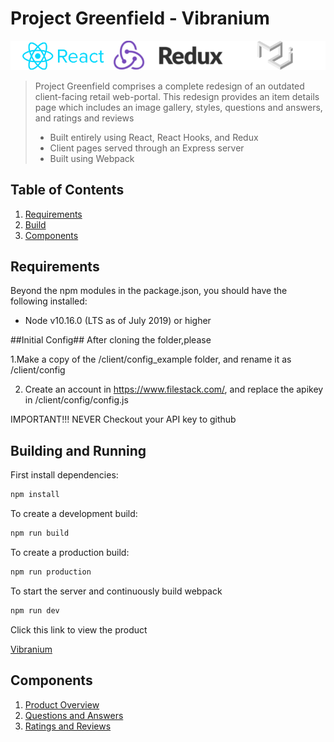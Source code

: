 # Project Greenfield - Vibranium

![Main Page](documentation/Logos.png)

> Project Greenfield comprises a complete redesign of an outdated client-facing retail web-portal. This redesign provides an item details page which includes an image gallery, styles, questions and answers, and ratings and reviews
>
> - Built entirely using React, React Hooks, and Redux
> - Client pages served through an Express server
> - Built using Webpack

## Table of Contents

1. [Requirements](#Requirements)
2. [Build](#Building-and-Running)
3. [Components](#Components)

## Requirements

Beyond the npm modules in the package.json, you should have the following installed:

- Node v10.16.0 (LTS as of July 2019) or higher

##Initial Config##
After cloning the folder,please

1.Make a copy of the /client/config_example folder, and rename it as /client/config

2. Create an account in https://www.filestack.com/, and replace the apikey in /client/config/config.js

IMPORTANT!!! NEVER Checkout your API key to github

## Building and Running

First install dependencies:

```sh
npm install
```

To create a development build:

```sh
npm run build
```

To create a production build:

```sh
npm run production
```

To start the server and continuously build webpack

```sh
npm run dev
```

Click this link to view the product

[Vibranium](http://localhost:3000/shop/1)

## Components

1. [Product Overview](documentation/overview/README.md)
2. [Questions and Answers](documentation/questions/README.md)
3. [Ratings and Reviews](documentation/reviews/README.md)
